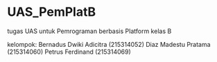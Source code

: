 # UAS_PemPlatB

tugas UAS untuk Pemrograman berbasis Platform kelas B

kelompok:
Bernadus Dwiki Adicitra (215314052)
Diaz Madestu Pratama (215314060)
Petrus Ferdinand (215314069)
